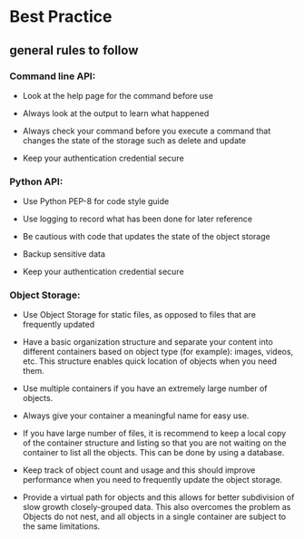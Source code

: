 # Best Practice

## general rules to follow 

### Command line API:

  - Look at the help page for the command before use

  - Always look at the output to learn what happened

  - Always check your command before you execute a command that changes the state
 of the storage such as delete and update
  
  - Keep your authentication credential secure

### Python API:

  - Use Python PEP-8 for code style guide

  - Use logging to record what has been done for later reference

  - Be cautious with code that updates the state of the object storage

  - Backup sensitive data

  - Keep your authentication credential secure

### Object Storage:

  - Use Object Storage for static files, as opposed to files that are frequently
 updated
 
  - Have a basic organization structure and separate your content into
 different containers based on object type (for example): images, videos, etc.
 This structure enables quick location of objects when you need them.

  - Use multiple containers if you have an extremely large number of objects.

  - Always give your container a meaningful name for easy use.

  - If you have large number of files, it is recommend to keep a local copy of the
 container structure and listing so that you are not waiting on the container to
 list all the objects. This can be done by using a database.
 
  - Keep track of object count and usage and this should improve performance
 when you need to frequently update the object storage.

  - Provide a virtual path for objects and this allows for better subdivision of
 slow growth closely-grouped data. This also overcomes the problem as Objects do
 not nest, and all objects in a single container are subject to the same
 limitations.
